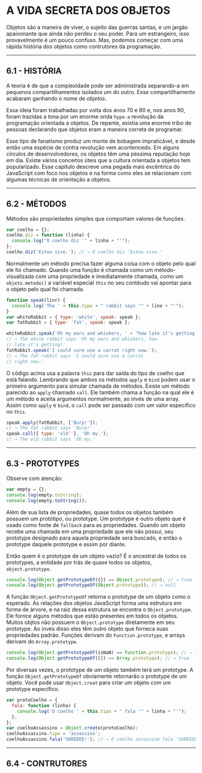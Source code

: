 # A VIDA SECRETA DOS OBJETOS

Objetos são a maneira de viver, o sujeito das guerras santas, e um jargão apaixonante que ainda não perdeu o seu poder. Para um estrangeiro, isso provavelmente é um pouco confuso. Mas, podemos começar com uma rápida história dos objetos como contrutores da programação.

---

## 6.1 - HISTÓRIA

A teoria é de que a complexidade pode ser administrada separando-a em pequenos compartilhamentos isolados um do outro. Esse compartilhamento acabaram ganhando o nome de _objetos_.

Essa ideia foram trabalhadas por volta dos anos 70 e 80 e, nos anos 90, foram trazidas a tona por um enorme onda `hype-a` revolução da programação orientada a objetos. De repente, existia uma enorme tribo de pessoas declarando que objetos eram a maneira correta de programar.

Esse tipo de fanatismo produz um monte de bobagem impraticável, e desde então uma espécie de contra revolução vem acontencedo. Em alguns círculos de desenvolvedores, os objetos têm uma péssima reputação hoje em dia. Existe vários conceitos úteis que a cultura orientada a objetos tem popularizado. Esse capítulo descreve uma pegada mais excêntrica do JavaScript com foco nos objetos e na forma como eles se relacionam com algumas técnicas de orientação a objetos.

---

## 6.2 - MÉTODOS

Métodos são propriedades simples que comportam valores de funções.

```js
var coelho = {};
coelho.diz = function (linha) {
  console.log("O coelho diz '" + linha + "'");
};
coelho.diz('Estou vivo.'); // → O coelho diz 'Estou vivo.'
```

Normalmente um método precisa fazer alguma coisa com o objeto pelo qual ele foi chamado. Quando uma função é chamada como um método-visualizada com uma propriedade e imediatamente chamada, como um `objeto.metodo()` a variável especial `this` no seu contéudo vai apontar para o objeto pelo qual foi chamada.

```js
function speak(linr) {
  console.log('The ' + this.type + " rabbit says '" + line + "'");
}
var whiteRabbit = { type: 'white', speak: speak };
var fatRabbit = { type: 'fat', speak: speak };

whiteRabbit.speak('Oh my ears and whiskers, ' + "how late it's getting!");
// → The white rabbit says 'Oh my ears and whiskers, how
// late it's getting!'
fatRabbit.speak('I could sure use a carrot right now.');
// → The fat rabbit says 'I could sure use a carrot
// right now.'
```

O código acima usa a palavra `this` para dar saída do tipo de coelho que está falando. Lembrando que ambos os métodos `apply` e `bind` podem usar o primeiro argumento para simular chamada de métodos. Existe um método parecido ao `apply` chamado `call`. Ele também chama a função na qual ele é um método e aceita argumentos normalmente, ao invés de uma array. Assim como `apply` e `bind`, o `call` pode ser passado com um valor específico no `this`.

```js
speak.apply(fatRabbit, ['Burp!']);
// → The fat rabbit says 'Burp!'
speak.call({ type: 'old' }, 'Oh my.');
// → The old rabbit says 'Oh my.'
```

---

## 6.3 - PROTOTYPES

Observe com atenção:

```js
var empty = {};
console.log(empty.toString);
console.log(empty.toString());
```

Além de sua lista de propriedades, quase todos os objetos também possuem um protótipo, ou prototype. Um prototype é outro objeto que é usado como fonte de `fallback` para as propriedades. Quando um objeto recebe uma chamada em uma propriedade que ele não possui, seu prototype designado para aquela propriedade será buscado, e então o prototype daquele prototype e assim por diante.

Então quem é o prototype de um objeto vazio? É o ancestral de todos os prototypes, a entidade por trás de quase todos os objetos, `object.prototype`.

```js
console.log(Object.getPrototypeOf({}) == Object.prototype); // → true
console.log(Object.getPrototypeOf(Object.prototype)); // → null
```

A função `Object.getPrototypeOf` retorna o prototype de um objeto como o esperado. As relações dos objetos JavaScript forma uma estrutura em forma de àrvore, e na raiz dessa estrutura se encontra o `Object.prototype`. Ele fornce alguns métodos que estão presentes em todos os objetos. Muitos objtos não possuem o `Object.prototype` diretamente em seu prototype. Ao invés disso eles têm outro objeto que forneca suas propriedades padrão. Funções derivam do `Function.prototype`, e arrays derivam do `Array.prototype`.

```js
console.log(Object.getPrototypeOf(isNaN) == Function.prototype); // → true
console.log(Object.getPrototypeOf([]) == Array.prototype); // → true
```

Por diversas vezes, o prototype de um objeto também terá um prototype. A função `Object.getPrototypeOf` obviamente retornarão o prototype de um objeto. Você pode usar `Object.creat` para criar um objeto com um prototype específico.

```js
var protoCoelho = {
  fala: function (linha) {
    console.log('O coelho ' + this.tipo + " fala '" + linha + "'");
  },
};
var coelhoAssassino = Object.create(protoCoelho);
coelhoAssassino.tipo = 'assassino';
coelhoAssassino.fala('SKREEEE!'); // → O coelho assassino fala 'SKREEEE!'
```

---

## 6.4 - CONTRUTORES
